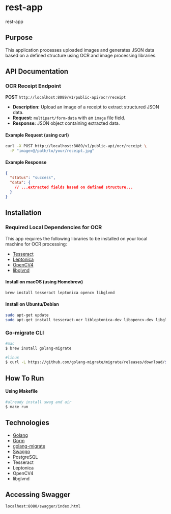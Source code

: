 # rest-app
rest-app

## Purpose
This application processes uploaded images and generates JSON data based on a defined structure using OCR and image processing libraries.

## API Documentation

### OCR Receipt Endpoint

**POST** `http://localhost:8089/v1/public-api/ocr/receipt`

- **Description:** Upload an image of a receipt to extract structured JSON data.
- **Request:** `multipart/form-data` with an `image` file field.
- **Response:** JSON object containing extracted data.

#### Example Request (using curl)
```sh
curl -X POST http://localhost:8089/v1/public-api/ocr/receipt \
  -F "image=@/path/to/your/receipt.jpg"
```

#### Example Response
```json
{
  "status": "success",
  "data": {
    // ...extracted fields based on defined structure...
  }
}
```

## Installation

### Required Local Dependencies for OCR
This app requires the following libraries to be installed on your local machine for OCR processing:
- [Tesseract](https://github.com/tesseract-ocr/tesseract)
- [Leptonica](http://www.leptonica.org/)
- [OpenCV4](https://opencv.org/)
- [libglvnd](https://github.com/NVIDIA/libglvnd)

#### Install on macOS (using Homebrew)
```sh
brew install tesseract leptonica opencv libglvnd
```

#### Install on Ubuntu/Debian
```sh
sudo apt-get update
sudo apt-get install tesseract-ocr libleptonica-dev libopencv-dev libglvnd-dev
```

### Go-migrate CLI
```sh
#mac
$ brew install golang-migrate

#linux
$ curl -L https://github.com/golang-migrate/migrate/releases/download/$version/migrate.$platform-amd64.tar.gz | tar xvz
```

## How To Run
#### Using Makefile
```sh
#already install swag and air
$ make run 
```

## Technologies
- [Golang](https://go.dev/)
- [Gorm](https://gorm.io/index.html)
- [golang-migrate](https://github.com/golang-migrate/migrate)
- [Swaggo](https://github.com/swaggo/swag)
- PostgreSQL
- Tesseract
- Leptonica
- OpenCV4
- libglvnd

## Accessing Swagger
```
localhost:8080/swagger/index.html
```